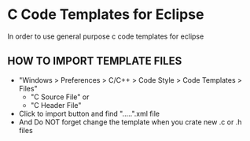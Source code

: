 # C Code Templates for Eclipse 
In order to use general purpose c code templates for eclipse

## HOW TO IMPORT TEMPLATE FILES

 * "Windows > Preferences > C/C++ > Code Style > Code Templates > Files"
    * "C Source File" or 
    * "C Header File"
 * Click to import button and find ".....".xml file
 * And Do NOT forget change the template when you crate new .c or .h files
